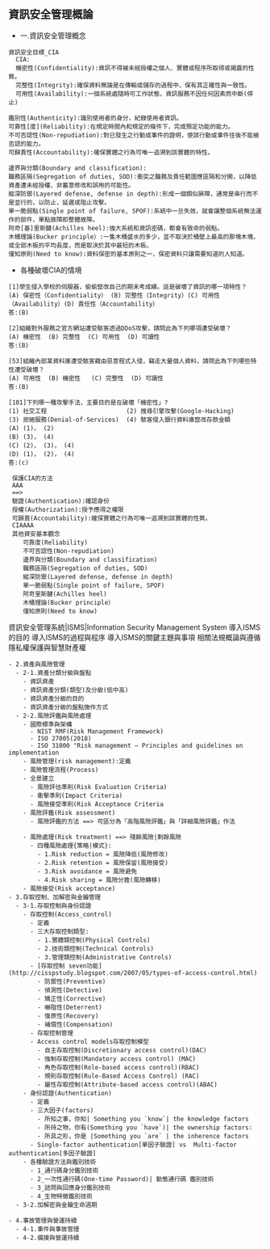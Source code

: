 
## 資訊安全管理概論

- 一.資訊安全管理概念
``` 
資訊安全目標_CIA   
  CIA: 
  機密性(Confidentiality):資訊不得被未經授權之個人、實體或程序所取得或揭露的性質。
  完整性(Integrity):確保資料無論是在傳輸或儲存的過程中，保有其正確性與一致性。
  可用性(Availability):一個系統處隨時可工作狀態，資訊服務不因任何因素而中斷(停止)
```
```
鑑別性(Authenticity):識別使用者的身分，紀錄使用者資訊。
可靠性[度](Reliability):在規定時間內和規定的條件下，完成預定功能的能力。
不可否認性(Non-repudiation):對已發生之行動或事件的證明，使該行動或事件往後不能被否認的能力。
可歸責性(Accountability):確保實體之行為可唯一追溯到該實體的特性。
```
```
邊界與分類(Boundary and classification):
職務區隔(Segregation of duties, SOD):衝突之職務及責任範圍應區隔和分開，以降低資產遭未經授權、非蓄意修改和誤用的可能性。
縱深防禦(Layered defense, defense in depth):形成一個類似屏障，通常是串行而不是並行的，以防止，延遲或阻止攻擊。
單一脆弱點(Single point of failure, SPOF):系統中一旦失效，就會讓整個系統無法運作的部件，單點故障即整體故障。
阿奇[基]里斯腱(Achilles heel):強大系統和資訊密碼，都會有致命的弱點。
木桶理論(Bucker principle）:一隻木桶盛水的多少，並不取決於桶壁上最高的那塊木塊，或全部木板的平均長度，而是取決於其中最短的木板。
僅知原則(Need to know):資料保密的基本原則之一，保密資料只讓需要知道的人知道。
```
- 各種破壞CIA的情境
```
[1]學生侵入學校的伺服器，偷偷竄改自己的期末考成績。這是破壞了資訊的哪一項特性？
(A) 保密性（Confidentiality） (B) 完整性（Integrity）(C) 可用性（Availability）(D) 責任性（Accountability）
答:(B)
```
```
[2]組織對外服務之官方網站遭受駭客透過DDoS攻擊，請問此為下列哪項遭受破壞？
(A) 機密性  (B) 完整性  (C) 可用性  (D) 可讀性
答:(B)
```
```
[53]組織內部某資料庫遭受駭客藉由惡意程式入侵，竊走大量個人資料，請問此為下列哪些特性遭受破壞？
(A) 可用性  (B) 機密性   (C) 完整性  (D) 可讀性
答:(B)
```
```
[101]下列哪一種攻擊手法，主要目的是在破壞「機密性」?
(1) 社交工程                      (2) 搜尋引擎攻擊(Google-Hacking)
(3) 拒絕服務(Denial-of-Services)  (4) 駭客侵入銀行資料庫竄改存款金額
(A) (1)， (2)  
(B) (3)， (4)  
(C) (2)， (3)， (4) 
(D) (1)， (2)， (4)
答:(c)
```
     保護CIA的方法
     AAA 
     ==> 
     驗證(Authentication):確認身份
     授權(Authorization):授予應得之權限
     可歸責(Accountability):確保實體之行為可唯一追溯到該實體的性質。
     CIAAAA
     其他資安基本觀念 
        可靠度(Reliability)
        不可否認性(Non-repudiation)
        邊界與分類(Boundary and classification)
        職務區隔(Segregation of duties, SOD) 
        縱深防禦(Layered defense, defense in depth)
        單一脆弱點(Single point of failure, SPOF)
        阿奇里斯腱(Achilles heel)
        木桶理論(Bucker principle）
        僅知原則(Need to know)
   資訊安全管理系統|ISMS|Information Security Management System
     導入ISMS的目的
     導入ISMS的過程與程序
     導入ISMS的關鍵主題與事項
   相關法規概論與遵循
   隱私權保護與智慧財產權
```
- 2.資產與風險管理
  - 2-1.資產分類分級與盤點
    - 資訊資產
    - 資訊資產分類(類型)及分級(低中高)
    - 資訊資產分級的目的
    - 資訊資產分級的盤點施作方式
  - 2-2.風險評鑑與風險處理
    - 國際標準與架構
      - NIST RMF(Risk Management Framework)
      - ISO 27005(2018)
      - ISO 31000 "Risk management – Principles and guidelines on implementation    
    - 風險管理(risk management):定義
    - 風險管理流程(Process)
    - 全景建立
      - 風險評估準則(Risk Evaluation Criteria)
      - 衝擊準則(Impact Criteria)
      - 風險接受準則(Risk Acceptance Criteria
    - 風險評鑑(Risk assessment)
      - 風險評鑑的方法 ==> 可區分為「高階風險評鑑」與「詳細風險評鑑」作法

    - 風險處理(Risk treatment) ==> 殘餘風險|剩餘風險
      - 四種風險處理{策略|模式}:
        - 1.Risk reduction = 風險降低(風險修改)
        - 2.Risk retention = 風險保留(風險接受)
        - 3.Risk avoidance = 風險避免
        - 4.Risk sharing = 風險分擔(風險轉移) 
    - 風險接受(Risk acceptance)
- 3.存取控制、加解密與金鑰管理
  - 3-1.存取控制與身份認證
    - 存取控制(Access_control)
      - 定義
      - 三大存取控制類型: 
        - 1.實體類控制(Physical Controls) 
        - 2.技術類控制(Technical Controls) 
        - 3.管理類控制(Administrative Controls)
      - [存取控制 seven功能](http://cisspstudy.blogspot.com/2007/05/types-of-access-control.html)
        - 防禦性(Preventive)
        - 偵測性(Detective)
        - 矯正性(Corrective)
        - 嚇阻性(Deterrent)
        - 復原性(Recovery)
        - 補償性(Compensation) 
      - 存取控制管理
      - Access control models存取控制模型
        - 自主存取控制(Discretionary access control)(DAC)
        - 強制存取控制(Mandatory access control) (MAC)
        - 角色存取控制(Role-based access control)(RBAC)
        - 規則存取控制(Rule-Based Access Control) (RAC)
        - 屬性存取控制(Attribute-based access control)(ABAC)
    - 身份認證(Authentication)
      - 定義
      - 三大因子(factors) 
        - 所知之事，你知| Something you `know`| the knowledge factors
        - 所持之物，你有(Something you `have`)| the ownership factors:
        - 所具之形，你是 |Something you `are` | the inherence factors
      - Single-factor authentication[單因子驗證] vs  Multi-factor authentication[多因子驗證]
    - 各種驗證方法與鑑別技術
      - 1_通行碼身分鑑別技術
      - 2_一次性通行碼(One-time Password)| 動態通行碼 鑑別技術 
      - 3_詰問與回應身分鑑別技術
      - 4_生物特徵鑑別技術 
  - 3-2.加解密與金鑰生命週期

- 4.事故管理與營運持續
  - 4-1.事件與事故管理
  - 4-2.備援與營運持續
